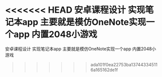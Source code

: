 <<<<<<< HEAD
安卓课程设计 实现笔记本app 主要就是模仿OneNote实现一个app 内置2048小游戏
=======
安卓课程设计 实现笔记本app 主要就是模仿OneNote实现一个app 内置2048小游戏
>>>>>>> ada101f0ea22753ba137443345116a165162de1f
